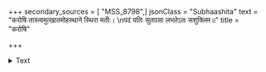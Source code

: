 +++
secondary_sources = [ "MSS_8798",]
jsonClass = "Subhaashita"
text = "करोषि तास्त्वमुत्खातमोहस्थाने स्थिरा मतीः।  \nपदं यतिः सुतपसा लभतेऽतः सशुक्लिम॥"
title = "करोषि"

+++

<details><summary>Text</summary>

करोषि तास्त्वमुत्खातमोहस्थाने स्थिरा मतीः।  
पदं यतिः सुतपसा लभतेऽतः सशुक्लिम॥
</details>
